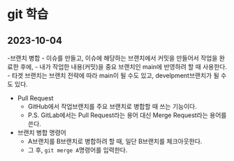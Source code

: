 # git 학습

## 2023-10-04
-브랜치 병합
	- 이슈를 만들고, 이슈에 해당하는 브랜치에서 커밋을 만들어서 작업을 완료한 후에,
	- 내가 작업한 내용(커밋)을 중요 브랜치인 main에 반영하려 할 때 사용한다.
		- 타겟 브랜치는 브랜치 전략에 따라 main이 될 수도 있고, develpment브랜치가 될 수도 있다.
- Pull Request
	- GitHub에서 작업브랜치를 주요 브랜치로 병합할 때 쓰는 기능이다.	
	- P.S. GitLab에서는 Pull Request라는 용어 대신 Merge Request라는 용어를 쓴다.
- 브랜치 병합 명령어
	- A브랜치를 B브랜치로 병합하려 할 때, 일단 B브랜치를 체크아웃한다.
	- 그 후, `git merge A`명령어를 입력한다.
